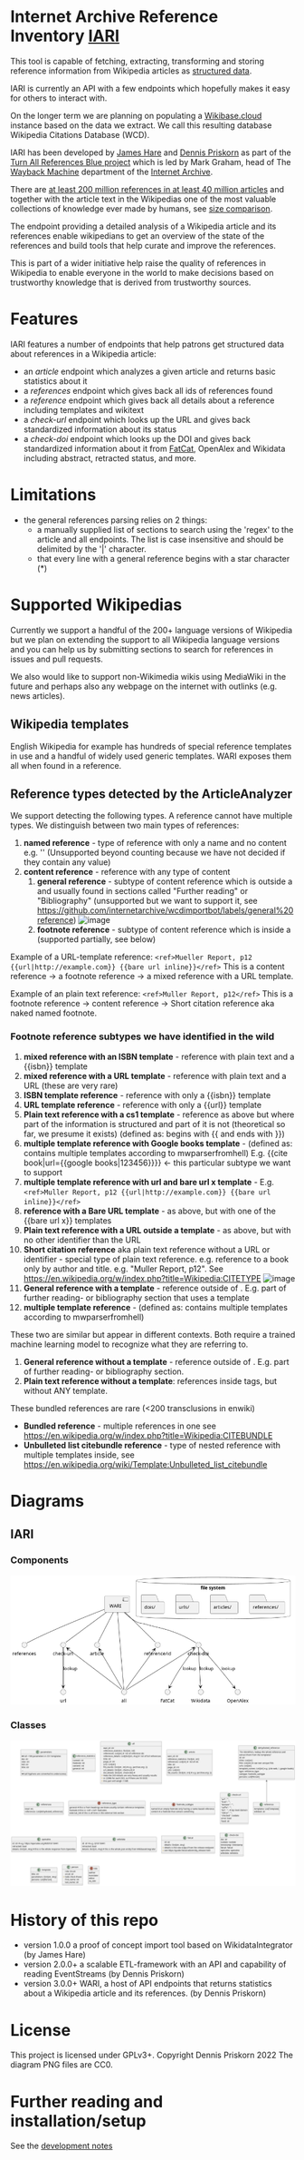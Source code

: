# Internet Archive Reference Inventory [IARI](https://www.wikidata.org/wiki/Q117023013)
This tool is capable of fetching, extracting, transforming and storing 
reference information from Wikipedia articles as [structured data](https://www.wikidata.org/wiki/Q26813700). 

IARI is currently an API with a few endpoints which hopefully makes it easy for others
to interact with.

On the longer term we are planning on populating a [Wikibase.cloud](https://wikibase.cloud/) instance 
based on the data we extract. 
We call this resulting database Wikipedia Citations Database (WCD).

IARI has been developed by [James Hare](https://www.wikidata.org/wiki/Q23041486) 
and [Dennis Priskorn](https://www.wikidata.org/wiki/Q111016131) as part of the 
[Turn All References Blue project](https://www.wikidata.org/wiki/Q115136754) which is led by 
Mark Graham, head of The 
[Wayback Machine](https://www.wikidata.org/wiki/Q648266) department of the 
[Internet Archive](https://www.wikidata.org/wiki/Q461).

There are [at least 200 million references in at least 40 million articles](
https://ieeexplore.ieee.org/abstract/document/9908858) 
and together with the article text in the Wikipedias 
one of the most valuable collections of knowledge ever made by humans, 
see [size comparison](https://en.wikipedia.org/wiki/Wikipedia:Size_comparisons).

The endpoint providing a detailed analysis of a Wikipedia article and its references 
enable wikipedians to get an overview of the state of the references and 
build tools that help curate and improve the references. 

This is part of a wider initiative help raise the quality of references in 
Wikipedia to enable everyone in the world to make decisions 
based on trustworthy knowledge 
that is derived from trustworthy sources.

# Features
IARI features a number of endpoints that help patrons 
get structured data about references in a Wikipedia article:
* an _article_ endpoint which analyzes a given article and returns basic statistics about it 
* a _references_ endpoint which gives back all ids of references found
* a _reference_ endpoint which gives back all details about a reference including templates and wikitext
* a _check-url_ endpoint which looks up the URL and gives back 
standardized information about its status
* a _check-doi_ endpoint which looks up the DOI and gives back 
standardized information about it from [FatCat](https://fatcat.wiki/), OpenAlex and Wikidata 
including abstract, retracted status, and more.

# Limitations
* the general references parsing relies on 2 things: 
  * a manually supplied list of sections to search using the 'regex' to the article and all endpoints. The list is case insensitive and should be delimited by the '|' character.
  * that every line with a general reference begins with a star character (*)

# Supported Wikipedias
Currently we support a handful of the 200+ language versions of Wikipedia 
but we plan on extending the support to all Wikipedia language versions 
and you can help us by submitting sections to search for references in issues and 
pull requests.

We also would like to support non-Wikimedia wikis using MediaWiki in the future 
and perhaps also any webpage on the internet with outlinks (e.g. news articles).

## Wikipedia templates
English Wikipedia for example has hundreds of special reference templates in use 
and a handful of widely used generic templates. 
WARI exposes them all when found in a reference.

## Reference types detected by the ArticleAnalyzer
We support detecting the following types. A reference cannot have multiple types. 
We distinguish between two main types of references:
1)  **named reference** - type of reference with only a name and no content e.g. '<ref name="INE"/>' (Unsupported 
beyond counting because we have not decided if they contain any value)
2) **content reference** - reference with any type of content 
   1) **general reference** - subtype of content reference which is outside a <ref></ref> and usually found in 
   sections called "Further reading" or "Bibliography"
   (unsupported but we want to support it, see 
   https://github.com/internetarchive/wcdimportbot/labels/general%20reference)
    ![image](https://user-images.githubusercontent.com/68460690/208092363-ba4b5346-cad7-495e-8aff-1aa4f2f0161e.png)
   2) **footnote reference** - subtype of content reference which is inside a <ref> (supported partially, see below)

Example of a URL-template reference:
`<ref>Mueller Report, p12 {{url|http://example.com}} {{bare url inline}}</ref>`
This is a content reference -> a footnote reference -> a mixed reference with a URL template. 

Example of an plain text reference:
`<ref>Muller Report, p12</ref>`
This is a footnote reference -> content reference -> Short citation reference aka naked named footnote. 

### Footnote reference subtypes we have identified in the wild
1) **mixed reference with an ISBN template** - reference with plain text and a {{isbn}} template
2) **mixed reference with a URL template** - reference with plain text and a URL (these are very rare)
3) **ISBN template reference** - reference with only a {{isbn}} template
4) **URL template reference** - reference with only a {{url}} template
5) **Plain text reference with a cs1 template** - reference as above but where part of the 
information is structured and part of it is not (theoretical so far, we presume it exists) 
(defined as: begins with {{ and ends with }})
6) **multiple template reference with Google books template** - 
(defined as: contains multiple templates according to mwparserfromhell) 
E.g. {{cite book|url={{google books|123456}}}} <- this particular subtype we want to support
7) **multiple template reference with url and bare url x template** - 
E.g. `<ref>Muller Report, p12 {{url|http://example.com}} {{bare url inline}}</ref>`
8) **reference with a Bare URL template** - as above, but with one of the {{bare url x}} templates 
9) **Plain text reference with a URL outside a template** - as above, but with no other identifier than the URL
10) **Short citation reference** aka plain text reference without a URL or identifier - 
special type of plain text reference. e.g. reference to a book only by author and title. e.g. "Muller Report, p12". 
See https://en.wikipedia.org/w/index.php?title=Wikipedia:CITETYPE
![image](https://user-images.githubusercontent.com/68460690/208091737-abc20b6e-8102-4acd-b0fa-409aa72d9ae8.png)
11) **General reference with a template** - reference outside of <ref>. 
E.g. part of further reading- or bibliography section that uses a template
12) **multiple template reference** - (defined as: contains multiple templates according to mwparserfromhell)

These two are similar but appear in different contexts. Both require a trained machine learning model to recognize 
what they are referring to.
1) **General reference without a template** - reference outside of <ref>. 
E.g. part of further reading- or bibliography section. 
2) **Plain text reference without a template**: references inside <ref> tags, but without ANY template. 

These bundled references are rare (<200 transclusions in enwiki)
* **Bundled reference** - multiple references in one <ref> see 
https://en.wikipedia.org/w/index.php?title=Wikipedia:CITEBUNDLE
* **Unbulleted list citebundle reference** - type of nested reference with multiple templates inside, 
see https://en.wikipedia.org/wiki/Template:Unbulleted_list_citebundle


# Diagrams
## IARI
### Components
![image](diagrams/wari/components.png)
### Classes
![image](diagrams/wari/classes.png)

# History of this repo
* version 1.0.0 a proof of concept import tool based on WikidataIntegrator (by James Hare)
* version 2.0.0+ a scalable ETL-framework with an API and capability of reading EventStreams (by Dennis Priskorn)
* version 3.0.0+ WARI, a host of API endpoints that returns statistics 
about a Wikipedia article and its references. (by Dennis Priskorn)

# License
This project is licensed under GPLv3+. Copyright Dennis Priskorn 2022
The diagram PNG files are CC0.

# Further reading and installation/setup
See the [development notes](DEVELOPMENT_NOTES.md)

